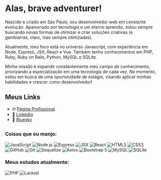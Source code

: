 # Alas, brave adventurer!
Nascido e criado em São Paulo, sou desenvolvedor web em constante evolução. Apaixonado por tecnologia e um eterno aprendiz, estou sempre buscando novas formas de otimizar e criar soluções criativas (e gambiarras, claro, mas sempre otimizadas).

Atualmente, meu foco está no universo Javascript, com experiência em Node, Express, JSX, React e Vue. Também tenho conhecimentos em PHP, Ruby, Ruby on Rails, Python, MySQL e SQLite.

Minha missão é expandir constantemente meu campo de conhecimento, priorizando a especialização em uma tecnologia de cada vez. No momento, estou em busca de uma oportunidade de estágio, visando aplicar minhas habilidades e crescer como desenvolvedor!

## Meus Links
- 🌐 [Página Profissional](https://kazbonfim.github.io/)
- 💼 [Linkedin](https://www.linkedin.com/in/kazbonfim/)
- 🦋 [Bluesky](https://bsky.app/profile/kazbonfim.codafofo.club)

  
##
### Coisas que eu manjo:
![JavaScript](https://img.shields.io/badge/JavaScript-F7DF1E?style=for-the-badge&logo=javascript&logoColor=black)
![Node.js](https://img.shields.io/badge/Node.js-339933?style=for-the-badge&logo=node.js&logoColor=white)
![Express](https://img.shields.io/badge/Express-000000?style=for-the-badge&logo=express&logoColor=white)
![JSX](https://img.shields.io/badge/JSX-61DAFB?style=for-the-badge&logo=react&logoColor=black)
![React](https://img.shields.io/badge/React-61DAFB?style=for-the-badge&logo=react&logoColor=black)
![HTML5](https://img.shields.io/badge/HTML5-E34F26?style=for-the-badge&logo=html5&logoColor=white)
![CSS3](https://img.shields.io/badge/CSS3-1572B6?style=for-the-badge&logo=css3&logoColor=white)
![GitHub](https://img.shields.io/badge/GitHub-181717?style=for-the-badge&logo=github&logoColor=white)
![Git](https://img.shields.io/badge/Git-F05032?style=for-the-badge&logo=git&logoColor=white)
![Sequelize](https://img.shields.io/badge/Sequelize-52B0E7?style=for-the-badge&logo=sequelize&logoColor=white)
![Axios](https://img.shields.io/badge/Axios-5A29E8?style=for-the-badge&logo=axios&logoColor=white)
![Bootstrap 5](https://img.shields.io/badge/Bootstrap%205-7952B3?style=for-the-badge&logo=bootstrap&logoColor=white)
![MySQL](https://img.shields.io/badge/MySQL-4479A1?style=for-the-badge&logo=mysql&logoColor=white)
![SQLite](https://img.shields.io/badge/SQLite-003B57?style=for-the-badge&logo=sqlite&logoColor=white)

### Meus estudos atualmente:
![PHP](https://img.shields.io/badge/PHP-777BB4?style=for-the-badge&logo=php&logoColor=white)
![Laravel](https://img.shields.io/badge/Laravel-FF2D20?style=for-the-badge&logo=laravel&logoColor=white)
